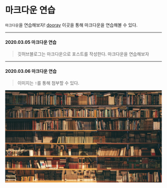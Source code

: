 # 마크다운 연습
`마크다운`을 연습해보자! [dooray](https://dooray.com/htmls/guides/markdown_ko_KR.html#paragraph) 이곳을 통해 마크다운을 연습해볼 수 있다.

-----------------------------------------------

#### 2020.03.05 마크다운 연습

>깃허브블로그는 마크다운으로 포스트를 작성한다. 마크다운을 연습해보자

------------------------------------------------

#### 2020.03.06 마크다운 연습
> 이미지는 `!`를 통해 첨부할 수 있다.

![library](./Image/library.jpg)

